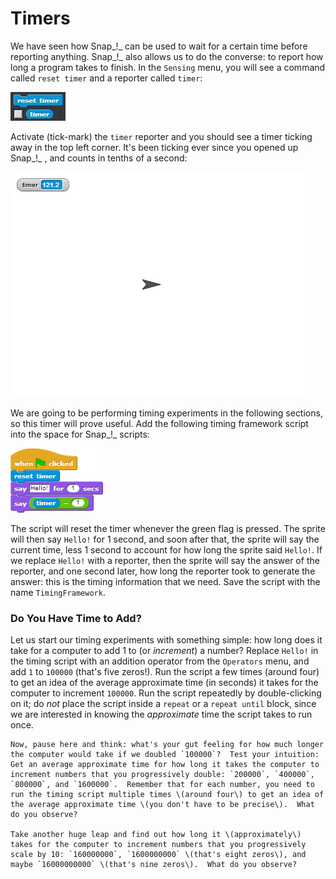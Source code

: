 # Timers

We have seen how Snap_!_ can be used to wait for a certain time before reporting anything. Snap_!_ also allows us to do the converse: to report how long a program takes to finish. In the `Sensing` menu, you will see a command called `reset timer` and a reporter called `timer`:

![](../.gitbook/assets/image%20%28181%29.png)

Activate \(tick-mark\) the `timer` reporter and you should see a timer ticking away in the top left corner.  It's been ticking ever since you opened up Snap_!_ , and counts in tenths of a second:

![](../.gitbook/assets/image%20%28176%29.png)

 We are going to be performing timing experiments in the following sections, so this timer will prove useful.  Add the following timing framework script into the space for Snap_!_ scripts:

![](../.gitbook/assets/image%20%28174%29.png)

The script will reset the timer whenever the green flag is pressed. The sprite will then say `Hello!` for 1 second, and soon after that, the sprite will say the current time, less 1 second to account for how long the sprite said `Hello!`.  If we replace `Hello!` with a reporter, then the sprite will say the answer of the reporter, and one second later, how long the reporter took to generate the answer: this is the timing information that we need.  Save the script with the name `TimingFramework`.

### Do You Have Time to Add?

Let us start our timing experiments with something simple: how long does it take for a computer to add 1 to \(or _increment_\) a number?  Replace `Hello!` in the timing script with an addition operator from the `Operators` menu, and add `1` to `100000` \(that's five zeros!\).  Run the script a few times \(around four\) to get an idea of the average approximate time \(in seconds\) it takes for the computer to increment `100000`. Run the script repeatedly by double-clicking on it; do _not_ place the script inside a `repeat` or a `repeat until` block, since we are interested in knowing the _approximate_ time the script takes to run once.

    Now, pause here and think: what's your gut feeling for how much longer the computer would take if we doubled `100000`?  Test your intuition: Get an average approximate time for how long it takes the computer to increment numbers that you progressively double: `200000`, `400000`, `800000`, and `1600000`.  Remember that for each number, you need to run the timing script multiple times \(around four\) to get an idea of the average approximate time \(you don't have to be precise\).  What do you observe?

    Take another huge leap and find out how long it \(approximately\) takes for the computer to increment numbers that you progressively scale by 10: `160000000`, `1600000000` \(that's eight zeros\), and maybe `16000000000` \(that's nine zeros\).  What do you observe?

